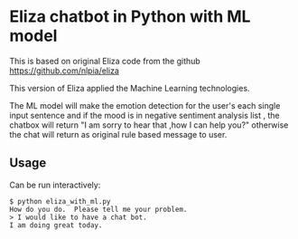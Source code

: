# Eliza chatbot in Python with ML model 

This is based on original Eliza code from the github https://github.com/nlpia/eliza

This version of Eliza applied the Machine Learning technologies.

The ML model will make the emotion detection for the user's each single input sentence
and if the mood is in negative sentiment analysis list , the chatbox will return "I am sorry to hear that ,how I can help you?"
otherwise the chat will return as original rule based message to user.

## Usage

Can be run interactively:

```
$ python eliza_with_ml.py
How do you do.  Please tell me your problem.
> I would like to have a chat bot.
I am doing great today.
